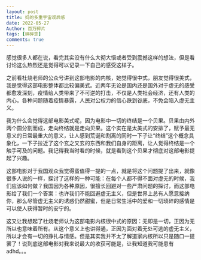 ```yaml
---
layout: post
title: 妈的多重宇宙观后感
date: 2022-05-27
Author: 百万碎片
tags: [碎碎念]
comments: true
---
```


感觉很多人都在说，看完其实没有什么大彻大悟或者受到震撼这样的想法，但是看讨论这么热烈还是觉得可以记录一下自己的感受这样子。

之前看杜烧老师的公众号讲到这部电影的内核，她觉得很中式，朋友觉得很美式，我是觉得这部电影整体都比较偏美式。近两年无论是国内还是国外对于虚无的感受都愈发深刻，疫情给人类带来了不可逆的打击，不仅是人类社会经济，还有人类的内心。各种问题随着疫情暴露，人民对公权力的信心跌到谷底，不免会陷入虚无主义。

我为什么会觉得这部电影美式呢，因为电影中一切的终结是一个贝果。贝果由内外两个圆分割而成，走向终结就是走向贝果。这个实在是太美式的安排了，赋予最无意义的日常最重大的意义，让人感到荒诞和割离的同时一下子让“终结”这个概念具象化，一下子拉近了这个玄之又玄的东西和我们自身的距离，让人觉得终结是一个触手可及的问题。我记得我当时看的时候，就是看到这个贝果才彻底对这部电影提起了兴趣。

这部电影对于我国观众我觉得蛮值得一提的一点，就是将这个问题提了出来，就像很多人说的一样，探讨了这样的一种可能：在每个人都不得不面对虚无的时候，我们应该如何做？我国因为各种原因，很擅长回避对一些严肃问题的探讨，而这部电影给了我们一个答案：也许我们不能回避虚无主义，但是世界上总有人愿意接纳你，那么尽管虚无主义的诱惑仍然甜蜜，但是日常生活中的爱和一切琐碎的感情是可以使人获得暂时的安宁的。

这又让我想起了杜烧老师认为这部电影内核很中式的原因：无即是一切，正因为无所以也意味着所有。从这个意义上也讲得通，正因为面对着无处可逃的虚无主义，所以才会有一切的挣扎与情感。但是其实我并不太了解道家内核所以只是随口一提罢了！说到底这部电影对我来说最大的收获可能是，让我知道我可能患有adhd。。。